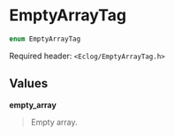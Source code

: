 # EmptyArrayTag

```c++
enum EmptyArrayTag
```

Required header: `<Eclog/EmptyArrayTag.h>`

## Values

**empty_array**

> Empty array.

